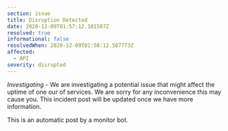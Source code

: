 ```yaml
---
section: issue
title: Disruption Detected
date: 2020-12-09T01:57:12.101507Z
resolved: true
informational: false
resolvedWhen: 2020-12-09T01:58:12.507773Z
affected:
  - API
severity: disrupted
---
```

*Investigating* - We are investigating a potential issue that might affect the uptime of one our of services. We are sorry for any inconvenience this may cause you. This incident post will be updated once we have more information.

This is an automatic post by a monitor bot.
        